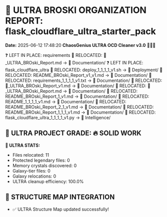 # 🌌 ULTRA BROSKI ORGANIZATION REPORT: flask_cloudflare_ultra_starter_pack
**Date:** 2025-06-12 17:48:20
**ChaosGenius ULTRA OCD Cleaner v3.0** 🧠💜🌌

❓ LEFT IN PLACE: requirements
📁 RELOCATED: 🌌_ULTRA_BROski_Report.md → 📝 Documentation/
❓ LEFT IN PLACE: flask_cloudflare_ultra
📁 RELOCATED: deploy_1_1_1_1_v1.sh → 🚀 Deployment/
📁 RELOCATED: README_BROski_Report_v1_v1.md → 📝 Documentation/
📁 RELOCATED: requirements_1_1_1_1_v1.txt → 📝 Documentation/
📁 RELOCATED: 🌌_ULTRA_BROski_Report_v1.md → 📝 Documentation/
📁 RELOCATED: 🌌_ULTRA_BROski_Report.md → 📝 Documentation/
📁 RELOCATED: README_BROski_Report_1_v1.md → 📝 Documentation/
📁 RELOCATED: README_1_1_1_1_v1.md → 📝 Documentation/
📁 RELOCATED: README_BROski_Report_2_1_v1.md → 📝 Documentation/
📁 RELOCATED: README_BROski_Report_1_1_1_v1.md → 📝 Documentation/
📁 RELOCATED: flask_cloudflare_ultra_1_1_1_1_v1.py → 🧠 Intelligence/

## 🌌 ULTRA PROJECT GRADE: 🔥 SOLID WORK
**🧠 ULTRA STATS:**
- Files relocated: 11
- Protected legendary files: 0
- Memory crystals discovered: 0
- Galaxy-tier files: 0
- Galaxy relocations: 0
- ULTRA cleanup efficiency: 100.0%

## 🔄 STRUCTURE MAP INTEGRATION
- ✅ ULTRA Structure Map updated successfully!